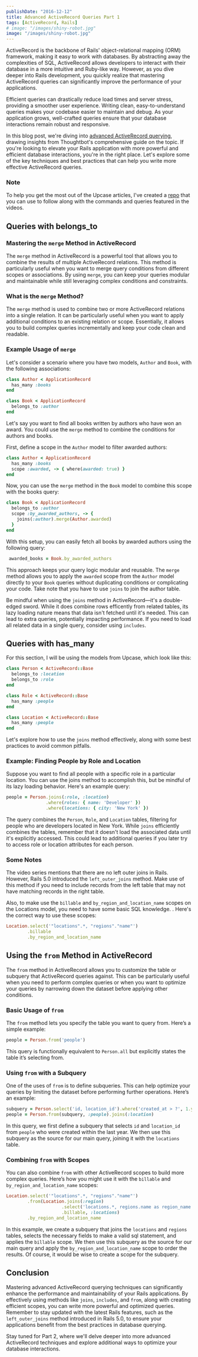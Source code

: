 ```yaml
---
publishDate: "2016-12-12"
title: Advanced ActiveRecord Queries Part 1
tags: [ActiveRecord, Rails]
# image: "/images/shiny-robot.jpg"
image: "/images/shiny-robot.jpg"
---
```

<!-- ---
title: "How to build an Application with modern Technology"
meta_title: ""
description: "this is meta description"
date: 2022-04-04T05:00:00Z
categories: ["Application", "Data"]
author: "John Doe"
tags: ["nextjs", "tailwind"]
draft: false
--- -->


ActiveRecord is the backbone of Rails' object-relational mapping (ORM) framework, making it easy to work with databases. By abstracting away the complexities of SQL, ActiveRecord allows developers to interact with their database in a more intuitive and Ruby-like way. However, as you dive deeper into Rails development, you quickly realize that mastering ActiveRecord queries can significantly improve the performance of your applications.

Efficient queries can drastically reduce load times and server stress, providing a smoother user experience. Writing clean, easy-to-understand queries makes your codebase easier to maintain and debug. As your application grows, well-crafted queries ensure that your database interactions remain robust and responsive.

In this blog post, we're diving into [advanced ActiveRecord querying](https://thoughtbot.com/upcase/advanced-activerecord-querying), drawing insights from Thoughtbot's comprehensive guide on the topic. If you're looking to elevate your Rails application with more powerful and efficient database interactions, you're in the right place. Let's explore some of the key techniques and best practices that can help you write more effective ActiveRecord queries.


### Note

To help you get the most out of the Upcase articles, I've created a [repo](https://github.com/tacit7/advanced-queries) that you can use to follow along with the commands and queries featured in the videos.
## Queries with belongs_to
### Mastering the `merge` Method in ActiveRecord

The `merge` method in ActiveRecord is a powerful tool that allows you to combine the results of multiple ActiveRecord relations. This method is particularly useful when you want to merge query conditions from different scopes or associations. By using `merge`, you can keep your queries modular and maintainable while still leveraging complex conditions and constraints.

### What is the `merge` Method?

The `merge` method is used to combine two or more ActiveRecord relations into a single relation. It can be particularly useful when you want to apply additional conditions to an existing relation or scope. Essentially, it allows you to build complex queries incrementally and keep your code clean and readable.

### Example Usage of `merge`

Let's consider a scenario where you have two models, `Author` and `Book`, with the following associations:

```ruby
class Author < ApplicationRecord
  has_many :books
end

class Book < ApplicationRecord
  belongs_to :author
end
```
Let's say you want to find all books written by authors who have won an award. You could use the `merge` method to combine the conditions for authors and books.

First, define a scope in the `Author` model to filter awarded authors:

```ruby
class Author < ApplicationRecord
  has_many :books
  scope :awarded, -> { where(awarded: true) }
end
```

Now, you can use the `merge` method in the `Book` model to combine this scope with the books query:

```ruby
class Book < ApplicationRecord
  belongs_to :author
  scope :by_awarded_authors, -> {
    joins(:author).merge(Author.awarded)
  }
end
```


With this setup, you can easily fetch all books by awarded authors using the following query:
```ruby
 awarded_books = Book.by_awarded_authors
```
This approach keeps your query logic modular and reusable. The `merge` method allows you to apply the `awarded` scope from the `Author` model directly to your `Book` queries without duplicating conditions or complicating your code. Take note that you have to use `joins` to join the author table.

Be mindful when using the `joins` method in ActiveRecord—it's a double-edged sword. While it does combine rows efficently from related tables, its lazy loading nature means that data isn't fetched until it's needed. This can lead to extra queries, potentially impacting performance. If you need to load all related data in a single query, consider using `includes`.


## Queries with has_many

For this section, I will be using the models from Upcase, which look like this:
```ruby
class Person < ActiveRecord::Base
  belongs_to :location
  belongs_to :role
end

class Role < ActiveRecord::Base
  has_many :people
end

class Location < ActiveRecord::Base
  has_many :people
end
```
Let's explore how to use the `joins` method effectively, along with some best practices to avoid common pitfalls.

### Example: Finding People by Role and Location
Suppose you want to find all people with a specific role in a particular location. You can use the joins method to accomplish this, but be mindful of its lazy loading behavior. Here's an example query:

```ruby
people = Person.joins(:role, :location)
               .where(roles: { name: 'Developer' })
               .where(locations: { city: 'New York' })

```
The query combines the `Person`, `Role`, and `Location` tables, filtering for people who are developers located in New York. While `joins` efficiently combines the tables, remember that it doesn't load the associated data until it's explicitly accessed. This could lead to additional queries if you later try to access role or location attributes for each person.



### Some Notes

The video series mentions that there are no left outer joins in Rails. However, Rails 5.0 introduced the `left_outer_joins` method. Make use of this method if you need to include records from the left table that may not have matching records in the right table.

Also, to make use the `billable` and `by_region_and_location_name` scopes on the Locations model, you need to have some basic SQL knowledge. . Here's the correct way to use these scopes:
```ruby
Location.select('"locations".*, "regions"."name"')
        .billable
        .by_region_and_location_name

```

## Using the `from` Method in ActiveRecord

The `from` method in ActiveRecord allows you to customize the table or subquery that ActiveRecord queries against. This can be particularly useful when you need to perform complex queries or when you want to optimize your queries by narrowing down the dataset before applying other conditions.

### Basic Usage of `from`

The `from` method lets you specify the table you want to query from. Here’s a simple example:

```ruby
people = Person.from('people')
```
This query is functionally equivalent to `Person.all` but explicitly states the table it’s selecting from.

### Using `from` with a Subquery

One of the uses of `from` is to define subqueries. This can help optimize your queries by limiting the dataset before performing further operations. Here’s an example:

```ruby
subquery = Person.select('id, location_id').where('created_at > ?', 1.year.ago)
people = Person.from(subquery, :people).joins(:location)

```
In this query, we first define a subquery that selects `id` and `location_id` from `people` who were created within the last year. We then use this subquery as the source for our main query, joining it with the `locations` table.


### Combining `from` with Scopes

You can also combine `from` with other ActiveRecord scopes to build more complex queries. Here’s how you might use it with the `billable` and `by_region_and_location_name` scopes:

```ruby
Location.select('"locations".*, "regions"."name"')
        .from(Location.joins(:region)
                     .select('locations.*, regions.name as region_name')
                     .billable, :locations)
        .by_region_and_location_name

```
In this example, we create a subquery that joins the `locations` and `regions` tables, selects the necessary fields to make a valid sql statement, and applies the `billable` scope. We then use this subquery as the source for our main query and apply the `by_region_and_location_name` scope to order the results. Of course, it would be wise to create a scope for the subquery.

## Conclusion

Mastering advanced ActiveRecord querying techniques can significantly enhance the performance and maintainability of your Rails applications. By effectively using methods like `joins`, `includes`, and `from`, along with creating efficient scopes, you can write more powerful and optimized queries. Remember to stay updated with the latest Rails features, such as the `left_outer_joins` method introduced in Rails 5.0, to ensure your applications benefit from the best practices in database querying.

Stay tuned for Part 2, where we'll delve deeper into more advanced ActiveRecord techniques and explore additional ways to optimize your database interactions.
